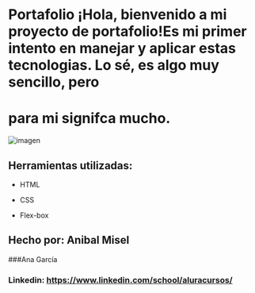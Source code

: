 # Portafolio ¡Hola, bienvenido a mi proyecto de portafolio!Es mi primer intento en manejar y aplicar estas tecnologias. Lo sé, es algo muy sencillo, pero 
# para mi signifca mucho. 

![imagen](https://user-images.githubusercontent.com/77756047/211304452-220fedf0-f91b-490f-8a65-a60ce860bc5c.png)

## Herramientas utilizadas:

* HTML

* CSS

* Flex-box

## Hecho por: Anibal Misel

###Ana García

### Linkedin: https://www.linkedin.com/school/aluracursos/
